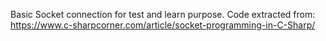Basic Socket connection for test and learn purpose.
Code extracted from: https://www.c-sharpcorner.com/article/socket-programming-in-C-Sharp/

